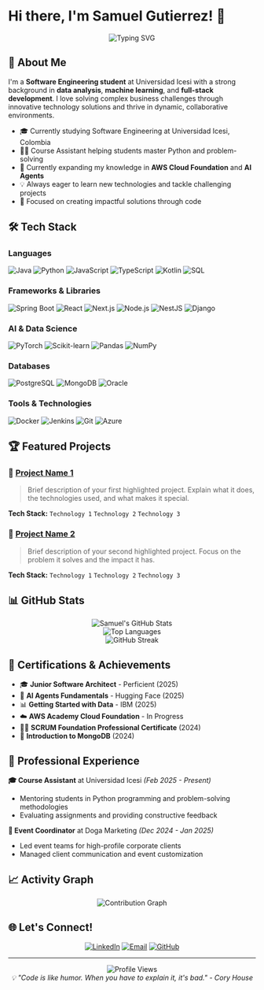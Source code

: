 # Hi there, I'm Samuel Gutierrez! 👋

<div align="center">
  <img src="https://readme-typing-svg.herokuapp.com?font=Fira+Code&pause=1000&color=2196F3&center=true&vCenter=true&width=435&lines=Software+Engineering+Student;AI+%26+Data+Science+Enthusiast;Problem+Solver" alt="Typing SVG" />
</div>

## 🚀 About Me

I'm a **Software Engineering student** at Universidad Icesi with a strong background in **data analysis**, **machine learning**, and **full-stack development**. I love solving complex business challenges through innovative technology solutions and thrive in dynamic, collaborative environments.

- 🎓 Currently studying Software Engineering at Universidad Icesi, Colombia
- 👨‍💻 Course Assistant helping students master Python and problem-solving
- 🌱 Currently expanding my knowledge in **AWS Cloud Foundation** and **AI Agents**
- 💡 Always eager to learn new technologies and tackle challenging projects
- 🎯 Focused on creating impactful solutions through code

## 🛠️ Tech Stack

### Languages
![Java](https://img.shields.io/badge/Java-ED8B00?style=for-the-badge&logo=java&logoColor=white)
![Python](https://img.shields.io/badge/Python-3776AB?style=for-the-badge&logo=python&logoColor=white)
![JavaScript](https://img.shields.io/badge/JavaScript-F7DF1E?style=for-the-badge&logo=javascript&logoColor=black)
![TypeScript](https://img.shields.io/badge/TypeScript-007ACC?style=for-the-badge&logo=typescript&logoColor=white)
![Kotlin](https://img.shields.io/badge/Kotlin-0095D5?style=for-the-badge&logo=kotlin&logoColor=white)
![SQL](https://img.shields.io/badge/SQL-336791?style=for-the-badge&logo=postgresql&logoColor=white)

### Frameworks & Libraries
![Spring Boot](https://img.shields.io/badge/Spring_Boot-F2F4F9?style=for-the-badge&logo=spring-boot)
![React](https://img.shields.io/badge/React-20232A?style=for-the-badge&logo=react&logoColor=61DAFB)
![Next.js](https://img.shields.io/badge/Next.js-000000?style=for-the-badge&logo=nextdotjs&logoColor=white)
![Node.js](https://img.shields.io/badge/Node.js-43853D?style=for-the-badge&logo=node.js&logoColor=white)
![NestJS](https://img.shields.io/badge/NestJS-E0234E?style=for-the-badge&logo=nestjs&logoColor=white)
![Django](https://img.shields.io/badge/Django-092E20?style=for-the-badge&logo=django&logoColor=white)

### AI & Data Science
![PyTorch](https://img.shields.io/badge/PyTorch-EE4C2C?style=for-the-badge&logo=pytorch&logoColor=white)
![Scikit-learn](https://img.shields.io/badge/scikit_learn-F7931E?style=for-the-badge&logo=scikit-learn&logoColor=white)
![Pandas](https://img.shields.io/badge/Pandas-2C2D72?style=for-the-badge&logo=pandas&logoColor=white)
![NumPy](https://img.shields.io/badge/Numpy-777BB4?style=for-the-badge&logo=numpy&logoColor=white)

### Databases
![PostgreSQL](https://img.shields.io/badge/PostgreSQL-316192?style=for-the-badge&logo=postgresql&logoColor=white)
![MongoDB](https://img.shields.io/badge/MongoDB-4EA94B?style=for-the-badge&logo=mongodb&logoColor=white)
![Oracle](https://img.shields.io/badge/Oracle-F80000?style=for-the-badge&logo=oracle&logoColor=white)

### Tools & Technologies
![Docker](https://img.shields.io/badge/Docker-2CA5E0?style=for-the-badge&logo=docker&logoColor=white)
![Jenkins](https://img.shields.io/badge/Jenkins-D24939?style=for-the-badge&logo=jenkins&logoColor=white)
![Git](https://img.shields.io/badge/Git-F05032?style=for-the-badge&logo=git&logoColor=white)
![Azure](https://img.shields.io/badge/Microsoft_Azure-0089D0?style=for-the-badge&logo=microsoft-azure&logoColor=white)

## 🏆 Featured Projects

### 🌟 [Project Name 1](https://github.com/SamuelGutierrez24/project-1)
> Brief description of your first highlighted project. Explain what it does, the technologies used, and what makes it special.

**Tech Stack:** `Technology 1` `Technology 2` `Technology 3`

### 🌟 [Project Name 2](https://github.com/SamuelGutierrez24/project-2)
> Brief description of your second highlighted project. Focus on the problem it solves and the impact it has.

**Tech Stack:** `Technology 1` `Technology 2` `Technology 3`

## 📊 GitHub Stats

<div align="center">
  <img src="https://github-readme-stats.vercel.app/api?username=SamuelGutierrez24&show_icons=true&theme=radical&hide_border=true&count_private=true" alt="Samuel's GitHub Stats" />
</div>

<div align="center">
  <img src="https://github-readme-stats.vercel.app/api/top-langs/?username=SamuelGutierrez24&layout=compact&theme=radical&hide_border=true" alt="Top Languages" />
</div>

<div align="center">
  <img src="https://github-readme-streak-stats.herokuapp.com/?user=SamuelGutierrez24&theme=radical&hide_border=true" alt="GitHub Streak" />
</div>

## 🏅 Certifications & Achievements

- 🎓 **Junior Software Architect** - Perficient (2025)
- 🤖 **AI Agents Fundamentals** - Hugging Face (2025)
- 📊 **Getting Started with Data** - IBM (2025)
- ☁️ **AWS Academy Cloud Foundation** - In Progress
- 🏃‍♂️ **SCRUM Foundation Professional Certificate** (2024)
- 🍃 **Introduction to MongoDB** (2024)

## 💼 Professional Experience

**🎓 Course Assistant** at Universidad Icesi *(Feb 2025 - Present)*
- Mentoring students in Python programming and problem-solving methodologies
- Evaluating assignments and providing constructive feedback

**📸 Event Coordinator** at Doga Marketing *(Dec 2024 - Jan 2025)*
- Led event teams for high-profile corporate clients
- Managed client communication and event customization

## 📈 Activity Graph

<div align="center">
  <img src="https://github-readme-activity-graph.vercel.app/graph?username=SamuelGutierrez24&theme=react-dark&hide_border=true&area=true" alt="Contribution Graph" />
</div>

## 🌐 Let's Connect!

<div align="center">

[![LinkedIn](https://img.shields.io/badge/LinkedIn-0077B5?style=for-the-badge&logo=linkedin&logoColor=white)](https://linkedin.com/in/samuel-gutierrez-dominguez)
[![Email](https://img.shields.io/badge/Email-D14836?style=for-the-badge&logo=gmail&logoColor=white)](mailto:SamuelGutierrezD24@gmail.com)
[![GitHub](https://img.shields.io/badge/GitHub-100000?style=for-the-badge&logo=github&logoColor=white)](https://github.com/SamuelGutierrez24)

</div>

---

<div align="center">
  <img src="https://komarev.com/ghpvc/?username=SamuelGutierrez24&color=blueviolet&style=for-the-badge" alt="Profile Views" />
</div>

<div align="center">
  <i>💡 "Code is like humor. When you have to explain it, it's bad." - Cory House</i>
</div>
